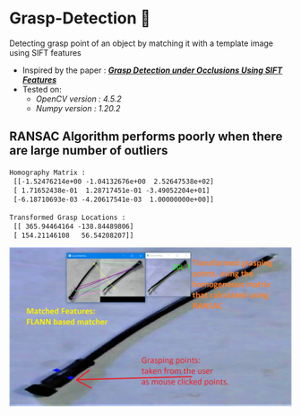 # Grasp-Detection 🌱

Detecting grasp point of an object by matching it with a template image using SIFT features

- Inspired by the paper : [***Grasp Detection under Occlusions Using SIFT Features***](https://www.hindawi.com/journals/complexity/2021/7619794/)
- Tested on:
    * *OpenCV version :  4.5.2*
    * *Numpy version :  1.20.2*

## RANSAC Algorithm performs poorly when there are large number of outliers

```
Homography Matrix :
 [[-1.52476214e+00 -1.04132676e+00  2.52647538e+02]
 [ 1.71652438e-01  1.28717451e-01 -3.49052204e+01]
 [-6.18710693e-03 -4.20617541e-03  1.00000000e+00]]
 
Transformed Grasp Locations :
 [[ 365.94464164 -138.84489806]
 [ 154.21146108   56.54208207]]
```

<img src="figures/RANSAC.png" width="700" />